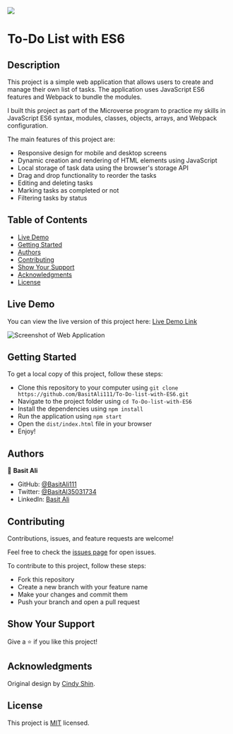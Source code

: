 ![](https://img.shields.io/badge/Microverse-blueviolet)

# To-Do List with ES6

## Description

This project is a simple web application that allows users to create and manage their own list of tasks. The application uses JavaScript ES6 features and Webpack to bundle the modules.

I built this project as part of the Microverse program to practice my skills in JavaScript ES6 syntax, modules, classes, objects, arrays, and Webpack configuration.

The main features of this project are:

- Responsive design for mobile and desktop screens
- Dynamic creation and rendering of HTML elements using JavaScript
- Local storage of task data using the browser's storage API
- Drag and drop functionality to reorder the tasks
- Editing and deleting tasks
- Marking tasks as completed or not
- Filtering tasks by status

## Table of Contents

- [Live Demo](#live-demo)
- [Getting Started](#getting-started)
- [Authors](#authors)
- [Contributing](#contributing)
- [Show Your Support](#show-your-support)
- [Acknowledgments](#acknowledgments)
- [License](#license)

## Live Demo

You can view the live version of this project here: [Live Demo Link](https://basit-todolist.netlify.app/)

![Screenshot of Web Application](https://github.com/basitali111/ToDo-List/assets/63063973/7005ff6c-5aa3-4155-b6b7-b010105d42d9)


## Getting Started

To get a local copy of this project, follow these steps:

- Clone this repository to your computer using `git clone https://github.com/BasitAli111/To-Do-list-with-ES6.git`
- Navigate to the project folder using `cd To-Do-list-with-ES6`
- Install the dependencies using `npm install`
- Run the application using `npm start`
- Open the `dist/index.html` file in your browser
- Enjoy!

## Authors

👤 **Basit Ali**

- GitHub: [@BasitAli111](https://github.com/BasitAli111)
- Twitter: [@BasitAl35031734](https://twitter.com/BasitAl35031734)
- LinkedIn: [Basit Ali](https://www.linkedin.com/in/basit-ali-3961141b3/)

## Contributing

Contributions, issues, and feature requests are welcome!

Feel free to check the [issues page](https://github.com/BasitAli111/To-Do-list-with-ES6/issues) for open issues.

To contribute to this project, follow these steps:

- Fork this repository
- Create a new branch with your feature name
- Make your changes and commit them
- Push your branch and open a pull request

## Show Your Support

Give a ⭐️ if you like this project!

## Acknowledgments

Original design by [Cindy Shin](https://www.behance.net/adagio07).

## License

This project is [MIT](./MIT.md) licensed.
